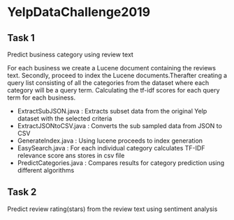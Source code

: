 # YelpDataChallenge2019

## Task 1
   Predict business category using review text
   
   For each business we create a Lucene document containing the reviews text. Secondly, proceed to index the Lucene documents.Therafter creating a query list consisting of all the categories from the dataset where each category will be a query term. Calculating the tf-idf scores for each query term for each business.

- ExtractSubJSON.java :
    Extracts subset data from the original Yelp dataset with the selected criteria
- ExtractJSONtoCSV.java :
    Converts the sub sampled data from JSON to CSV
- GenerateIndex.java :
    Using lucene proceeds to index generation
- EasySearch.java :
    For each individual category calculates TF-IDF relevance score ans stores in csv file
- PredictCategories.java :
    Compares results for category prediction using different algorithms

## Task 2
   Predict review rating(stars) from the review text using sentiment analysis
